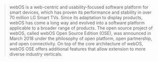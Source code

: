 > webOS is a web-centric and usability-focused software platform for smart devices, which has proven its performance and stability in over 70 million LG Smart TVs. Since its adaptation to display products, webOS has come a long way and evolved into a software platform applicable to a broader range of products. The open source project of webOS, called webOS Open Source Edition (OSE), was announced in March 2018 under the philosophy of open platform, open partnership, and open connectivity. On top of the core architecture of webOS, webOS OSE offers additional features that allow extension to more diverse industry verticals.

